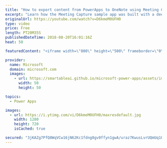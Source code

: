 ```yaml
---
title: "How to export content from PowerApps to OneNote using Meeting Capture"
excerpt: "Learn how the Meeting Capture sample app was built with a deep dive into the functions used to export content to OneNote.  Learn more: https://powerapps.microsoft.com/en-us/blog/capture-meetings-notes-like-a-pro/"
originalUrl: https://youtube.com/watch?v=D6kmeM0UFH0
type: video
price: Free
length: PT20M35S
publishedDateTime: 2018-08-20T16:01:16Z
heat: 50

featuredContent: "<iframe width=\"800\" height=\"500\" frameborder=\"0\" src=\"https://www.youtube.com/embed/D6kmeM0UFH0\" allow=\"accelerometer; autoplay; encrypted-media; gyroscope; picture-in-picture\" allowfullscreen></iframe>"

provider:
  name: Microsoft
  domain: microsoft.com
  images:
    - url: https://smartableai.github.io/microsoft-power-apps/assets/images/organizations/microsoft.com-50x50.jpg
      width: 50
      height: 50

topics:
  - Power Apps

images:
  - url: https://i.ytimg.com/vi/D6kmeM0UFH0/maxresdefault.jpg
    width: 1280
    height: 720
    isCached: true

secured: "3jKAZg7PfQ8WqVCw16jN62Kc1fdng0gv0ffyn1gwA/uraz7KwusLvrUQmUq1QJJSUtZdXdZXkUF3+rY8MxOZzdi5su+D7bkg/5JLwCuJFTqWHuZDA4jSQ0A0id1bPpBXa28mrRtydg2jL9Ph/CK2gwwNZDlqUB5IHeweiYEd7UE5NpMsm4XSH0rqMqSiC+TORNYxAEDrr1u6HjKVbPjNqf32HRHC2nyPVr1xElHsRpXgtzUIotaINWCot7HibPxLKypTqtuXKZ4DDGfFDSZdkubLcu4YWHpHHQpVgXu0oKHPU0kP41B9ZqVp2PX1Ki4hQXJC/yb/rbM+USP4YDGTOnQ9FLulOxTOgmwCYI6rCdMQ+TT3K6l7OJkpHLHL8+pe1JiMKqd9LEJmMHVC2HORKQ==;Q25VC84dgnomnSQKZNZt1Q=="
---
```


